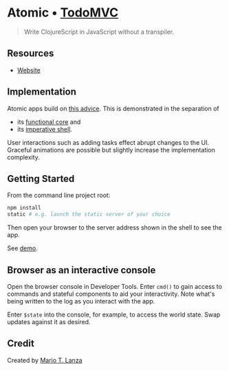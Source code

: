 # Atomic • [TodoMVC](http://todomvc.com)

> Write ClojureScript in JavaScript without a transpiler.

## Resources

- [Website](https://github.com/mlanza/atomic)

## Implementation

Atomic apps build on [this advice](https://github.com/mlanza/atomic#guidance-for-writing-apps).  This is demonstrated in the separation of

* its [functional core](/libs/todos.js) and
* its [imperative shell](/libs/app.js).

User interactions such as adding tasks effect abrupt changes to the UI.  Graceful animations are possible but slightly increase the implementation complexity.

## Getting Started

From the command line project root:

```bash
npm install
static # e.g. launch the static server of your choice
```

Then open your browser to the server address shown in the shell to see the app.

See [demo](https://doesideas.com/todo/?monitor=*).

## Browser as an interactive console

Open the browser console in Developer Tools.  Enter `cmd()` to gain access to commands and stateful components to aid your interactivity.  Note what's being written to the log as you interact with the app.

Enter `$state` into the console, for example, to access the world state.  Swap updates against it as desired.

## Credit

Created by [Mario T. Lanza](http://doesideas.com)
